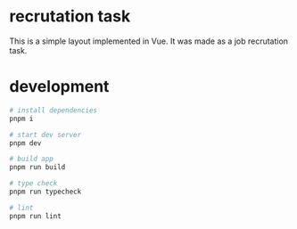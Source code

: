 # recrutation task

This is a simple layout implemented in Vue. It was made as a job recrutation task.

# development

```bash
# install dependencies
pnpm i

# start dev server
pnpm dev

# build app
pnpm run build

# type check
pnpm run typecheck

# lint
pnpm run lint
```
